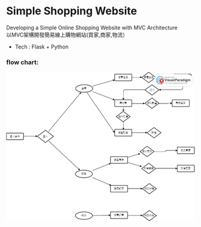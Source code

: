 # Simple Shopping Website
Developing a Simple Online Shopping Website with MVC Architecture<br>
以MVC架構開發簡易線上購物網站(買家,商家,物流）
- Tech : Flask + Python
### flow chart:
![image](flowchart.png)
